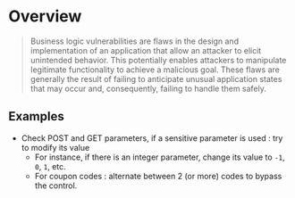 # Overview
>Business logic vulnerabilities are flaws in the design and implementation of an application that allow an attacker to elicit unintended behavior. This potentially enables attackers to manipulate legitimate functionality to achieve a malicious goal. These flaws are generally the result of failing to anticipate unusual application states that may occur and, consequently, failing to handle them safely.

## Examples
- Check POST and GET parameters, if a sensitive parameter is used : try to modify its value
	- For instance, if there is an integer parameter, change its value to `-1`, `0`, `1`, etc.
	- For coupon codes : alternate between 2 (or more) codes to bypass the control.